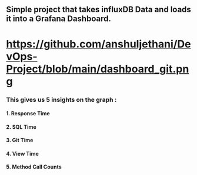 ## Simple project that takes influxDB Data and loads it into a Grafana Dashboard. 
# https://github.com/anshuljethani/DevOps-Project/blob/main/dashboard_git.png

### This gives us 5 insights on the graph : 
#### 1. Response Time
#### 2. SQL Time
#### 3. Git Time
#### 4. View Time
#### 5. Method Call Counts


